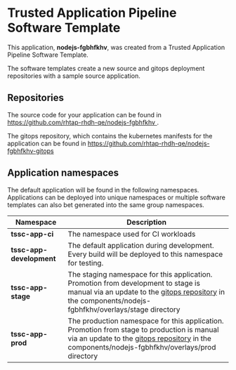 # Trusted Application Pipeline Software Template

This application, **nodejs-fgbhfkhv**, was created from a Trusted Application Pipeline Software Template.

The software templates create a new source and gitops deployment repositories with a sample source application. 

## Repositories

The source code for your application can be found in [https://github.com/rhtap-rhdh-qe/nodejs-fgbhfkhv ](https://github.com/rhtap-rhdh-qe/nodejs-fgbhfkhv ).
 
The gitops repository, which contains the kubernetes manifests for the application can be found in 
[https://github.com/rhtap-rhdh-qe/nodejs-fgbhfkhv-gitops ](https://github.com/rhtap-rhdh-qe/nodejs-fgbhfkhv-gitops ) 

## Application namespaces 

The default application will be found in the following namespaces. Applications can be deployed into unique namespaces or multiple software templates can also bet generated into the same group namespaces.  

|  Namespace   |  Description   |  
| -------- | -------- |
| **tssc-app-ci** | The namespace used for CI workloads |
| **tssc-app-development** | The default application during development. Every build will be deployed to this namespace for testing. |
| **tssc-app-stage** | The staging namespace for this application. Promotion from development to stage is manual via an update to the [gitops repository](https://github.com/rhtap-rhdh-qe/nodejs-fgbhfkhv-gitops ) in the components/nodejs-fgbhfkhv/overlays/stage directory |
| **tssc-app-prod** | The production namespace for this application. Promotion from stage to production is manual via an update to the [gitops repository](https://github.com/rhtap-rhdh-qe/nodejs-fgbhfkhv-gitops ) in the components/nodejs-fgbhfkhv/overlays/prod directory |